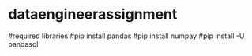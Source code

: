 # dataengineerassignment
#required libraries
#pip install pandas
#pip install numpay
#pip install -U pandasql
